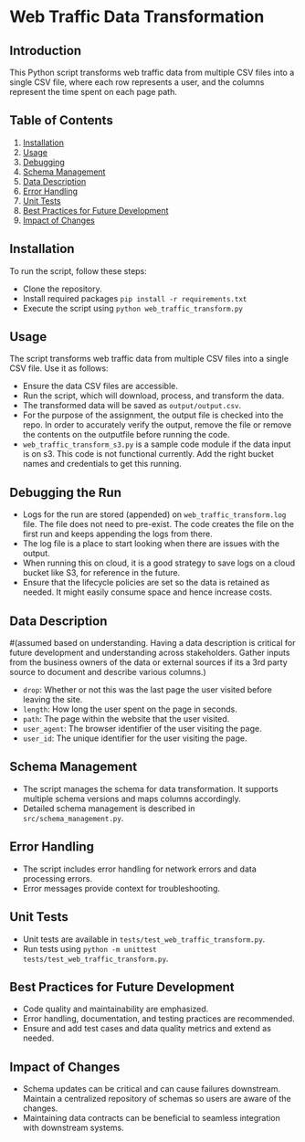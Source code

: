 # Web Traffic Data Transformation

## Introduction
This Python script transforms web traffic data from multiple CSV files into a single CSV file, where each row represents a user, and the columns represent the time spent on each page path.

## Table of Contents
1. [Installation](#installation)
2. [Usage](#usage)
3. [Debugging](#debugging-the-run)
4. [Schema Management](#schema-management)
5. [Data Description](#data-description)
6. [Error Handling](#error-handling)
7. [Unit Tests](#unit-tests)
8. [Best Practices for Future Development](#best-practices-for-future-development)
9. [Impact of Changes](#impact-of-changes)

## Installation
To run the script, follow these steps:
- Clone the repository.
- Install required packages `pip install -r requirements.txt`
- Execute the script using `python web_traffic_transform.py`

## Usage
The script transforms web traffic data from multiple CSV files into a single CSV file. Use it as follows:
- Ensure the data CSV files are accessible.
- Run the script, which will download, process, and transform the data.
- The transformed data will be saved as `output/output.csv`.
- For the purpose of the assignment, the output file is checked into the repo. In order to accurately verify the output, remove the file or remove the contents on the outputfile before running the code.
- `web_traffic_transform_s3.py` is a sample code module if the data input is on s3. This code is not functional currently. Add the right bucket names and credentials to get this running.

## Debugging the Run
- Logs for the run are stored (appended) on `web_traffic_transform.log` file. The file does not need to pre-exist. The code creates the file on the first run and keeps appending the logs from there.
- The log file is a place to start looking when there are issues with the output.
- When running this on cloud, it is a good strategy to save logs on a cloud bucket like S3, for reference in the future.
- Ensure that the lifecycle policies are set so the data is retained as needed. It might easily consume space and hence increase costs.

## Data Description
#(assumed based on understanding. Having a data description is critical for future development and understanding across stakeholders. Gather inputs from the business owners of the data or external sources if its a 3rd party source to document and describe various columns.)
- `drop`: Whether or not this was the last page the user visited before leaving the site.
- `length`: How long the user spent on the page in seconds.
- `path`: The page within the website that the user visited.
- `user_agent`: The browser identifier of the user visiting the page.
- `user_id`: The unique identifier for the user visiting the page.

## Schema Management
- The script manages the schema for data transformation. It supports multiple schema versions and maps columns accordingly.
- Detailed schema management is described in `src/schema_management.py`.

## Error Handling
- The script includes error handling for network errors and data processing errors.
- Error messages provide context for troubleshooting.

## Unit Tests
- Unit tests are available in `tests/test_web_traffic_transform.py`.
- Run tests using `python -m unittest tests/test_web_traffic_transform.py`.

## Best Practices for Future Development
- Code quality and maintainability are emphasized.
- Error handling, documentation, and testing practices are recommended.
- Ensure and add test cases and data quality metrics and extend as needed.

## Impact of Changes
- Schema updates can be critical and can cause failures downstream. Maintain a centralized repository of schemas so users are aware of the changes.
- Maintaining data contracts can be beneficial to seamless integration with downstream systems.